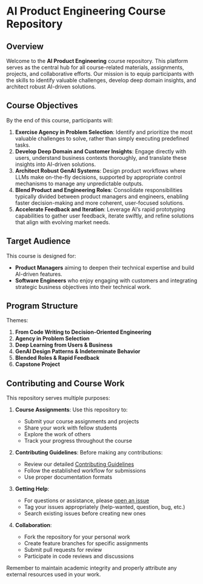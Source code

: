 # AI Product Engineering Course Repository

## Overview

Welcome to the **AI Product Engineering** course repository. This platform serves as the central hub for all course-related materials, assignments, projects, and collaborative efforts. Our mission is to equip participants with the skills to identify valuable challenges, develop deep domain insights, and architect robust AI-driven solutions.

## Course Objectives

By the end of this course, participants will:

1. **Exercise Agency in Problem Selection**: Identify and prioritize the most valuable challenges to solve, rather than simply executing predefined tasks.
2. **Develop Deep Domain and Customer Insights**: Engage directly with users, understand business contexts thoroughly, and translate these insights into AI-driven solutions.
3. **Architect Robust GenAI Systems**: Design product workflows where LLMs make on-the-fly decisions, supported by appropriate control mechanisms to manage any unpredictable outputs.
4. **Blend Product and Engineering Roles**: Consolidate responsibilities typically divided between product managers and engineers, enabling faster decision-making and more coherent, user-focused solutions.
5. **Accelerate Feedback and Iteration**: Leverage AI’s rapid prototyping capabilities to gather user feedback, iterate swiftly, and refine solutions that align with evolving market needs.

## Target Audience

This course is designed for:

- **Product Managers** aiming to deepen their technical expertise and build AI-driven features.
- **Software Engineers** who enjoy engaging with customers and integrating strategic business objectives into their technical work.

## Program Structure

Themes:

1. **From Code Writing to Decision-Oriented Engineering** 
2. **Agency in Problem Selection** 
3. **Deep Learning from Users & Business** 
4. **GenAI Design Patterns & Indeterminate Behavior** 
5. **Blended Roles & Rapid Feedback** 
6. **Capstone Project**

## Contributing and Course Work

This repository serves multiple purposes:

1. **Course Assignments**: Use this repository to:
   - Submit your course assignments and projects
   - Share your work with fellow students
   - Explore the work of others
   - Track your progress throughout the course

2. **Contributing Guidelines**: Before making any contributions:
   - Review our detailed [Contributing Guidelines](contributions.md)
   - Follow the established workflow for submissions
   - Use proper documentation formats

3. **Getting Help**:
   - For questions or assistance, please [open an issue](../../issues)
   - Tag your issues appropriately (help-wanted, question, bug, etc.)
   - Search existing issues before creating new ones

4. **Collaboration**:
   - Fork the repository for your personal work
   - Create feature branches for specific assignments
   - Submit pull requests for review
   - Participate in code reviews and discussions

Remember to maintain academic integrity and properly attribute any external resources used in your work.
